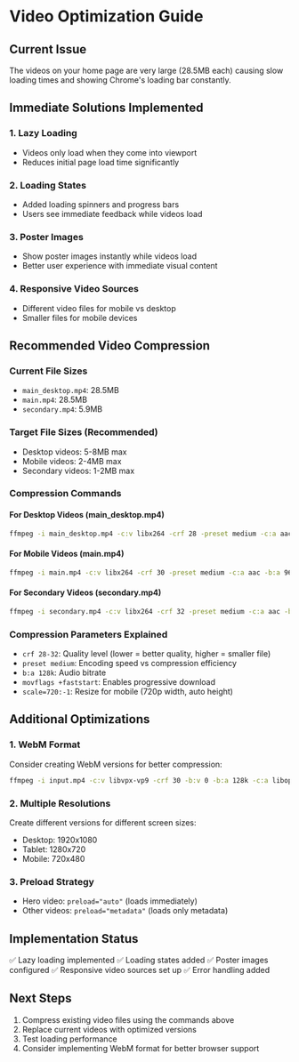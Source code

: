 # Video Optimization Guide

## Current Issue
The videos on your home page are very large (28.5MB each) causing slow loading times and showing Chrome's loading bar constantly.

## Immediate Solutions Implemented

### 1. Lazy Loading
- Videos only load when they come into viewport
- Reduces initial page load time significantly

### 2. Loading States
- Added loading spinners and progress bars
- Users see immediate feedback while videos load

### 3. Poster Images
- Show poster images instantly while videos load
- Better user experience with immediate visual content

### 4. Responsive Video Sources
- Different video files for mobile vs desktop
- Smaller files for mobile devices

## Recommended Video Compression

### Current File Sizes
- `main_desktop.mp4`: 28.5MB
- `main.mp4`: 28.5MB
- `secondary.mp4`: 5.9MB

### Target File Sizes (Recommended)
- Desktop videos: 5-8MB max
- Mobile videos: 2-4MB max
- Secondary videos: 1-2MB max

### Compression Commands

#### For Desktop Videos (main_desktop.mp4)
```bash
ffmpeg -i main_desktop.mp4 -c:v libx264 -crf 28 -preset medium -c:a aac -b:a 128k -movflags +faststart main_desktop_optimized.mp4
```

#### For Mobile Videos (main.mp4)
```bash
ffmpeg -i main.mp4 -c:v libx264 -crf 30 -preset medium -c:a aac -b:a 96k -movflags +faststart -vf "scale=720:-1" main_mobile_optimized.mp4
```

#### For Secondary Videos (secondary.mp4)
```bash
ffmpeg -i secondary.mp4 -c:v libx264 -crf 32 -preset medium -c:a aac -b:a 64k -movflags +faststart secondary_optimized.mp4
```

### Compression Parameters Explained
- `crf 28-32`: Quality level (lower = better quality, higher = smaller file)
- `preset medium`: Encoding speed vs compression efficiency
- `b:a 128k`: Audio bitrate
- `movflags +faststart`: Enables progressive download
- `scale=720:-1`: Resize for mobile (720p width, auto height)

## Additional Optimizations

### 1. WebM Format
Consider creating WebM versions for better compression:
```bash
ffmpeg -i input.mp4 -c:v libvpx-vp9 -crf 30 -b:v 0 -b:a 128k -c:a libopus output.webm
```

### 2. Multiple Resolutions
Create different versions for different screen sizes:
- Desktop: 1920x1080
- Tablet: 1280x720
- Mobile: 720x480

### 3. Preload Strategy
- Hero video: `preload="auto"` (loads immediately)
- Other videos: `preload="metadata"` (loads only metadata)

## Implementation Status
✅ Lazy loading implemented
✅ Loading states added
✅ Poster images configured
✅ Responsive video sources set up
✅ Error handling added

## Next Steps
1. Compress existing video files using the commands above
2. Replace current videos with optimized versions
3. Test loading performance
4. Consider implementing WebM format for better browser support
